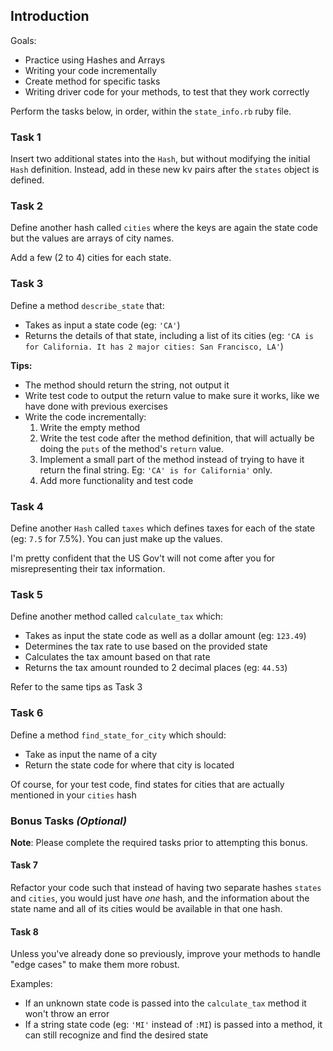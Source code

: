 ## Introduction

Goals:
* Practice using Hashes and Arrays
* Writing your code incrementally
* Create method for specific tasks
* Writing driver code for your methods, to test that they work correctly

Perform the tasks below, in order, within the `state_info.rb` ruby file.

### Task 1

Insert two additional states into the `Hash`, but without modifying the initial `Hash` definition. Instead, add in these new kv pairs after the `states` object is defined.

### Task 2

Define another hash called `cities` where the keys are again the state code but the values are arrays of city names.

Add a few (2 to 4) cities for each state.

### Task 3

Define a method `describe_state` that:

* Takes as input a state code (eg: `'CA'`)
* Returns the details of that state, including a list of its cities (eg: `'CA is for California. It has 2 major cities: San Francisco, LA'`)

**Tips:**
* The method should return the string, not output it
* Write test code to output the return value to make sure it works, like we have done with previous exercises
* Write the code incrementally:
  1. Write the empty method
  2. Write the test code after the method definition, that will actually be doing the `puts` of the method's `return` value.
  3. Implement a small part of the method instead of trying to have it return the final string. Eg: `'CA' is for California'` only.
  4. Add more functionality and test code

### Task 4

Define another `Hash` called `taxes` which defines taxes for each of the state (eg: `7.5` for 7.5%). You can just make up the values.

I'm pretty confident that the US Gov't will not come after you for misrepresenting their tax information.

### Task 5

Define another method called `calculate_tax` which:

* Takes as input the state code as well as a dollar amount (eg: `123.49`)
* Determines the tax rate to use based on the provided state
* Calculates the tax amount based on that rate
* Returns the tax amount rounded to 2 decimal places (eg: `44.53`)

Refer to the same tips as Task 3

### Task 6

Define a method `find_state_for_city` which should:

* Take as input the name of a city
* Return the state code for where that city is located

Of course, for your test code, find states for cities that are actually mentioned in your `cities` hash

### Bonus Tasks _(Optional)_

**Note**: Please complete the required tasks prior to attempting this bonus.

#### Task 7

Refactor your code such that instead of having two separate hashes `states` and `cities`, you would just have _one_ hash, and the information about the state name and all of its cities would be available in that one hash.

#### Task 8

Unless you've already done so previously, improve your methods to handle "edge cases" to make them more robust.

Examples:
* If an unknown state code is passed into the `calculate_tax` method it won't throw an error
* If a string state code (eg: `'MI'` instead of `:MI`) is passed into a method, it can still recognize and find the desired state